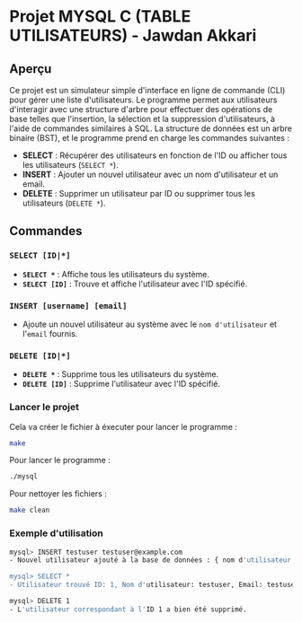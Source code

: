 # Projet MYSQL C (TABLE UTILISATEURS) - Jawdan Akkari

## Aperçu

Ce projet est un simulateur simple d'interface en ligne de commande (CLI) pour gérer une liste d'utilisateurs. Le programme permet aux utilisateurs d'interagir avec une structure d'arbre pour effectuer des opérations de base telles que l'insertion, la sélection et la suppression d'utilisateurs, à l'aide de commandes similaires à SQL. La structure de données est un arbre binaire (BST), et le programme prend en charge les commandes suivantes :

- **SELECT** : Récupérer des utilisateurs en fonction de l'ID ou afficher tous les utilisateurs (`SELECT *`).
- **INSERT** : Ajouter un nouvel utilisateur avec un nom d'utilisateur et un email.
- **DELETE** : Supprimer un utilisateur par ID ou supprimer tous les utilisateurs (`DELETE *`).

## Commandes

### `SELECT [ID|*]`
- **`SELECT *`** : Affiche tous les utilisateurs du système.
- **`SELECT [ID]`** : Trouve et affiche l'utilisateur avec l'ID spécifié.

### `INSERT [username] [email]`
- Ajoute un nouvel utilisateur au système avec le `nom d'utilisateur` et l'`email` fournis.

### `DELETE [ID|*]`
- **`DELETE *`** : Supprime tous les utilisateurs du système.
- **`DELETE [ID]`** : Supprime l'utilisateur avec l'ID spécifié.



### Lancer le projet
Cela va créer le fichier à éxecuter pour lancer le programme :
```bash
make
```

Pour lancer le programme :
```bash
./mysql
```

Pour nettoyer les fichiers :
```bash
make clean
```

### Exemple d'utilisation

```bash
mysql> INSERT testuser testuser@example.com
- Nouvel utilisateur ajouté à la base de données : { nom d'utilisateur : "testuser", e-mail: "testuser@example.com" 

mysql> SELECT *
- Utilisateur trouvé ID: 1, Nom d'utilisateur: testuser, Email: testuser@example.com

mysql> DELETE 1
- L'utilisateur correspondant à l'ID 1 a bien été supprimé.
